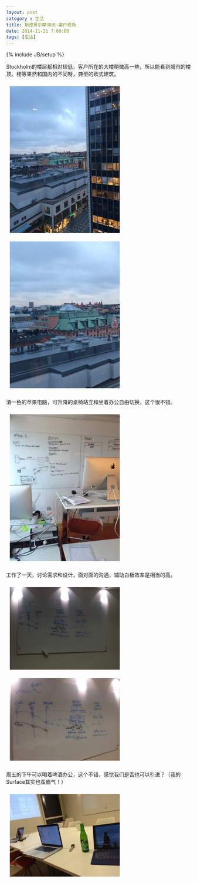 ```yaml
---
layout: post
category : 生活
title: 斯德哥尔摩30天-客户现场
date: 2014-11-21 7:00:00
tags: [生活]
---
```

{% include JB/setup %}

<style type="text/css">
img {	
    margin: 10px;
    max-width: 300px;        
	}

</style>

Stockholm的楼层都相对较低，客户所在的大楼稍微高一些，所以能看到城市的楼顶。楼等果然和国内的不同呀，典型的欧式建筑。

<img  src="/assets/images/stockholm/20141121/2.jpg"/>

<img  src="/assets/images/stockholm/20141121/3.jpg"/>


清一色的苹果电脑，可升降的桌椅站立和坐着办公自由切换，这个很不错。

<img  src="/assets/images/stockholm/20141121/1.jpg"/>


工作了一天，讨论需求和设计，面对面的沟通，辅助白板效率是相当的高。

<img  src="/assets/images/stockholm/20141121/5.jpg"/>

<img  src="/assets/images/stockholm/20141121/6.jpg"/>


周五的下午可以喝着啤酒办公，这个不错，感觉我们是否也可以引进？（我的Surface其实也蛮霸气！）

<img  src="/assets/images/stockholm/20141121/4.jpg"/>




